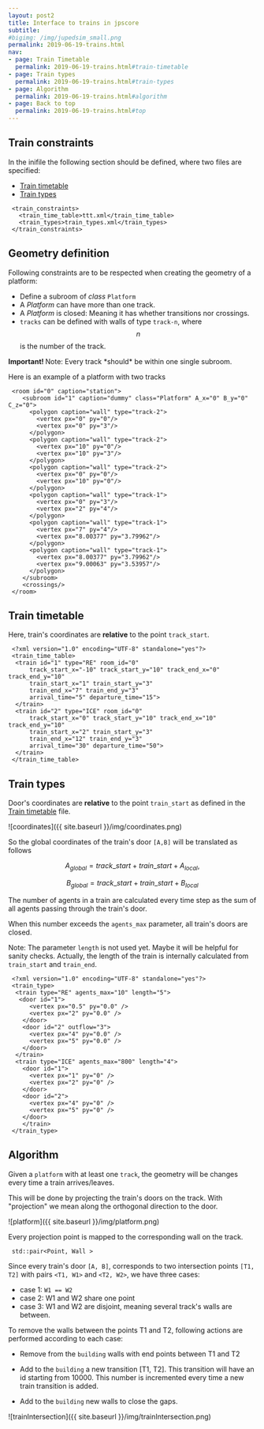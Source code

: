 ```yaml
---
layout: post2
title: Interface to trains in jpscore
subtitle:
#bigimg: /img/jupedsim_small.png
permalink: 2019-06-19-trains.html
nav:
- page: Train Timetable
  permalink: 2019-06-19-trains.html#train-timetable
- page: Train types
  permalink: 2019-06-19-trains.html#train-types
- page: Algorithm
  permalink: 2019-06-19-trains.html#algorithm
- page: Back to top
  permalink: 2019-06-19-trains.html#top
---
```



## Train constraints

In the inifile the following section should be defined, where two files are specified:
- [Train timetable](#train-timetable)
- [Train types](#train-types)

```
 <train_constraints>
   <train_time_table>ttt.xml</train_time_table>
   <train_types>train_types.xml</train_types>
 </train_constraints>
```

## Geometry definition

Following constraints are to be respected when creating the geometry of a platform:

- Define a subroom of *class*  `Platform`
- A *Platform* can have more than one track.
- A *Platform* is closed: Meaning it has whether transitions nor crossings.
- `tracks` can be defined with walls of type `track-n`, where $$n$$ is the number of the track.

<div class="alert alert-info">
  <strong>Important! </strong>Note: Every track *should* be within one single subroom.
</div>



Here is an example of a platform with two tracks

```
 <room id="0" caption="station">
    <subroom id="1" caption="dummy" class="Platform" A_x="0" B_y="0" C_z="0">
      <polygon caption="wall" type="track-2">
        <vertex px="0" py="0"/>
        <vertex px="0" py="3"/>
      </polygon>
      <polygon caption="wall" type="track-2">
        <vertex px="10" py="0"/>
        <vertex px="10" py="3"/>
      </polygon>
      <polygon caption="wall" type="track-2">
        <vertex px="0" py="0"/>
        <vertex px="10" py="0"/>
      </polygon>
      <polygon caption="wall" type="track-1">
        <vertex px="0" py="3"/>
        <vertex px="2" py="4"/>
      </polygon>
      <polygon caption="wall" type="track-1">
        <vertex px="7" py="4"/>
        <vertex px="8.00377" py="3.79962"/>
      </polygon>
      <polygon caption="wall" type="track-1">
        <vertex px="8.00377" py="3.79962"/>
        <vertex px="9.00063" py="3.53957"/>
      </polygon>
    </subroom>
    <crossings/>
 </room>
```

## Train timetable

Here, train's coordinates are **relative** to the point `track_start`.

```
 <?xml version="1.0" encoding="UTF-8" standalone="yes"?>
 <train_time_table>
  <train id="1" type="RE" room_id="0"
      track_start_x="-10" track_start_y="10" track_end_x="0" track_end_y="10"
      train_start_x="1" train_start_y="3"
      train_end_x="7" train_end_y="3"
      arrival_time="5" departure_time="15">
  </train>
  <train id="2" type="ICE" room_id="0"
      track_start_x="0" track_start_y="10" track_end_x="10" track_end_y="10"
      train_start_x="2" train_start_y="3"
      train_end_x="12" train_end_y="3"
      arrival_time="30" departure_time="50">
  </train>
 </train_time_table>
```
## Train types

Door's coordinates are **relative** to the point `train_start` as defined in the [Train timetable](#train-timetable) file.

![coordinates]({{ site.baseurl }}/img/coordinates.png)

So the global coordinates of the train's door `[A,B]` will be translated as follows

$$
A_{global} = track\_start + train\_start + A_{local},
$$

$$
B_{global} = track\_start + train\_start + B_{local}
$$



The number of agents in a train are calculated every time step as the sum of
all agents passing through the train's door.

When this number exceeds the `agents_max` parameter, all train's doors are closed.

Note: The parameter `length` is not used yet. Maybe it will be helpful for sanity checks.
Actually, the length of the train is internally calculated from `train_start` and `train_end`.

```
 <?xml version="1.0" encoding="UTF-8" standalone="yes"?>
 <train_type>
  <train type="RE" agents_max="10" length="5">
   <door id="1">
      <vertex px="0.5" py="0.0" />
      <vertex px="2" py="0.0" />
    </door>
    <door id="2" outflow="3">
      <vertex px="4" py="0.0" />
      <vertex px="5" py="0.0" />
    </door>
  </train>
  <train type="ICE" agents_max="800" length="4">
    <door id="1">
      <vertex px="1" py="0" />
      <vertex px="2" py="0" />
    </door>
    <door id="2">
      <vertex px="4" py="0" />
      <vertex px="5" py="0" />
    </door>
    </train>
 </train_type>
```

## Algorithm

Given a `platform` with at least one `track`, the geometry will be changes every time a train arrives/leaves.

This will be done by projecting the train's doors on the track. With "projection" we mean along the orthogonal direction to the door.

![platform]({{ site.baseurl }}/img/platform.png)

Every projection point is mapped to the corresponding wall on the track.

```
 std::pair<Point, Wall >
```

Since every train's door `[A, B]`, corresponds to two intersection points `[T1, T2]` with pairs `<T1, W1>` and `<T2, W2>`, we have three cases:

- case 1: `W1 == W2`
- case 2: W1 and W2 share one point
- case 3: W1 and W2 are disjoint, meaning several track's walls are between.

To remove the walls between the points T1 and T2, following actions are performed according to each case:
- Remove from the `building` walls with end points between T1 and T2
- Add to the `building` a new transition  [T1, T2]. This transition will have an id starting from 10000. This number is incremented every time a new train transition is added.

- Add  to the `building` new walls to close the gaps.

![trainIntersection]({{ site.baseurl }}/img/trainIntersection.png)
